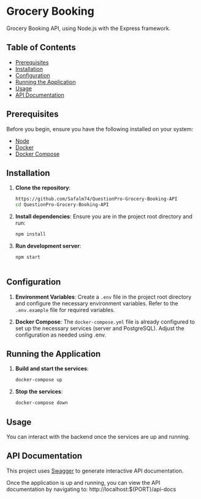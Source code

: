 # Grocery Booking
Grocery Booking API, using Node.js with the Express framework.

## Table of Contents

- [Prerequisites](#prerequisites)
- [Installation](#installation)
- [Configuration](#configuration)
- [Running the Application](#running-the-application)
- [Usage](#usage)
- [API Documentation](#api-documentation)

## Prerequisites

Before you begin, ensure you have the following installed on your system:
- [Node](https://nodejs.org/en/download/package-manager)
- [Docker](https://docs.docker.com/get-docker/)
- [Docker Compose](https://docs.docker.com/compose/install/)

## Installation

1. **Clone the repository**:
    ```sh
    https://github.com/Safalm74/QuestionPro-Grocery-Booking-API
    cd QuestionPro-Grocery-Booking-API
    ```

2. **Install dependencies**:
    Ensure you are in the project root directory and run:
    ```sh
    npm install
    ```
3. **Run development server**:
   ```sh
   npm start
 

## Configuration

1. **Environment Variables**:
    Create a `.env` file in the project root directory and configure the necessary environment variables. Refer to the `.env.example` file for required variables.

2. **Docker Compose**:
    The `docker-compose.yml` file is already configured to set up the necessary services (server and PostgreSQL). Adjust the configuration as needed using .env.

## Running the Application

1. **Build and start the services**:
    ```sh
    docker-compose up 
    ```

2. **Stop the services**:
    ```sh
    docker-compose down
    ```

## Usage

You can interact with the backend once the services are up and running.

## API Documentation    

This project uses [Swagger](https://swagger.io/) to generate interactive API documentation.

Once the application is up and running, you can view the API documentation by navigating to:
http://localhost:${PORT}/api-docs

